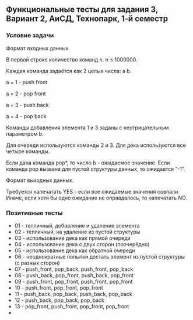 ## Функциональные тесты для задания 3, Вариант 2, АиСД, Технопарк, 1-й семестр

### Условие задачи

Формат входных данных.

В первой строке количество команд n. n ≤ 1000000.

Каждая команда задаётся как 2 целых числа: a b.

a = 1 - push front

a = 2 - pop front

a = 3 - push back

a = 4 - pop back

Команды добавления элемента 1 и 3 заданы с неотрицательным параметром b.

Для очереди используются команды 2 и 3. Для дека используются все четыре команды.

Если дана команда pop*, то число b - ожидаемое значение. Если команда pop вызвана для пустой структуры данных, то ожидается “-1”. 

Формат выходных данных.

Требуется напечатать YES - если все ожидаемые значения совпали. Иначе, если хотя бы одно ожидание не оправдалось, то напечатать NO.

### Позитивные тесты

- 01 - тепличный, добавление и удаление элемента
- 02 - тепличный, на удаление из пустой структуры
- 03 - использование дека как прямой очереди
- 04 - использование дека с двух сторон (поочерёдно)
- 05 - использование дека как обратной очереди
- 06 - неоднократные попытки достать элемент из пустой структуры (с разных сторон)
- 07 - push_front, pop_back, push_front, pop_back
- 08 - push_back, pop_front, push_back, pop_front
- 09 - push_front, pop_front, push_front, pop_front
- 10 - push_front, pop_front, pop_front
- 11 - push_back, pop_back, push_back, pop_back
- 12 - push_back, pop_back, pop_back
- 13 - pop_front, push_front, pop_front, pop_front
-